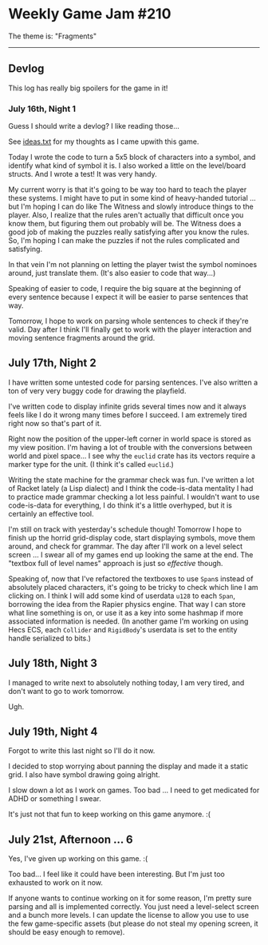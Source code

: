 # Weekly Game Jam #210

The theme is: "Fragments"

---

## Devlog

This log has really big spoilers for the game in it!

### July 16th, Night 1 

Guess I should write a devlog? I like reading those...

See [ideas.txt](./ideas.txt) for my thoughts as I came upwith this game.

Today I wrote the code to turn a 5x5 block of characters into a symbol, and identify
what kind of symbol it is. I also worked a little on the level/board structs.
And I wrote a test! It was very handy.

My current worry is that it's going to be way too hard to teach the player these systems.
I might have to put in some kind of heavy-handed tutorial ... but I'm hoping
I can do like The Witness and slowly introduce things to the player.
Also, I realize that the rules aren't actually that difficult once you know them,
but figuring them out probably will be. The Witness does a good job of making the puzzles
really satisfying after you know the rules. So, I'm hoping I can make the puzzles if not
the rules complicated and satisfying.

In that vein I'm not planning on letting the player twist the symbol nominoes around,
just translate them. (It's also easier to code that way...)

Speaking of easier to code, I require the big square at the beginning of every sentence
because I expect it will be easier to parse sentences that way.

Tomorrow, I hope to work on parsing whole sentences to check if they're valid.
Day after I think I'll finally get to work with the player interaction and moving
sentence fragments around the grid.

## July 17th, Night 2

I have written some untested code for parsing sentences. I've also written a ton of very very buggy code
for drawing the playfield.

I've written code to display infinite grids several times now and it always feels like I do it wrong
many times before I succeed. I am extremely tired right now so that's part of it.

Right now the position of the upper-left corner in world space is stored as my view position.
I'm having a lot of trouble with the conversions between world and pixel space...
I see why the `euclid` crate has its vectors require a marker type for the unit.
(I think it's called `euclid`.)

Writing the state machine for the grammar check was fun. I've written a lot of Racket lately (a Lisp
dialect) and I think the code-is-data mentality I had to practice made grammar checking a lot less painful.
I wouldn't want to use code-is-data for everything, I do think it's a little overhyped, but it
is certainly an effective tool.

I'm still on track with yesterday's schedule though! Tomorrow I hope to finish up the
horrid grid-display code, start displaying symbols, move them around, and check for grammar.
The day after I'll work on a level select screen ... I swear all of my games end up looking the same
at the end. The "textbox full of level names" approach is just so *effective* though.

Speaking of, now that I've refactored the textboxes to use `Span`s instead of absolutely
placed characters, it's going to be tricky to check which line I am clicking on.
I think I will add some kind of userdata `u128` to each `Span`, borrowing the idea from
the Rapier physics engine. That way I can store what line something is on, or use it as a
key into some hashmap if more associated information is needed.
(In another game I'm working on using Hecs ECS, each `Collider` and `RigidBody`'s userdata is
set to the entity handle serialized to bits.)

## July 18th, Night 3

I managed to write next to absolutely nothing today, I am very tired, and don't want to go to work
tomorrow.

Ugh.

## July 19th, Night 4

Forgot to write this last night so I'll do it now.

I decided to stop worrying about panning the display and made it a static grid.
I also have symbol drawing going alright.

I slow down a lot as I work on games. Too bad ... I need to get medicated for ADHD
or something I swear.

It's just not that fun to keep working on this game anymore. :(

## July 21st, Afternoon ... 6

Yes, I've given up working on this game. :(

Too bad... I feel like it could have been interesting. But I'm just too exhausted to work on it now.

If anyone wants to continue working on it for some reason, I'm pretty sure
parsing and all is implemented correctly. You just need a level-select screen and 
a bunch more levels. I can update the license to allow you use to use the few game-specific assets
(but please do not steal my opening screen, it should be easy enough to remove).
